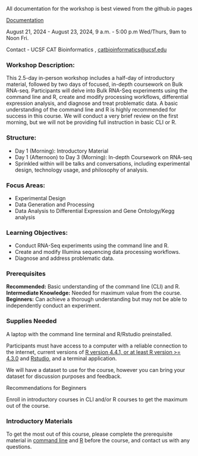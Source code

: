 

All documentation for the workshop is best viewed from the github.io pages

[Documentation](https://UCSF-CAT-Bioinformatics.github.io/2024-08-RNA-Seq-Analysis/)

August 21, 2024 - August 23, 2024, 9 a.m. - 5:00 p.m Wed/Thurs, 9am to Noon Fri.

Contact - UCSF CAT Bioinformatics , [catbioinformatics@ucsf.edu](mailto:catbioinformatics@ucsf.edu)

### Workshop Description:
This 2.5-day in-person workshop includes a half-day of introductory material, followed by two days of focused, in-depth coursework on Bulk RNA-seq. Participants will delve into Bulk RNA-Seq experiments using the command line and R, create and modify processing workflows, differential expression analysis, and diagnose and treat problematic data. A basic understanding of the command line and R is highly recommended for success in this course. We will conduct a very brief review on the first morning, but we will not be providing full instruction in basic CLI or R.

### Structure:
* Day 1 (Morning): Introductory Material
* Day 1 (Afternoon) to Day 3 (Morning): In-depth Coursework on RNA-seq
* Sprinkled within will be talks and conversations, including experimental design, technology usage, and philosophy of analysis.

### Focus Areas:
* Experimental Design
* Data Generation and Processing
* Data Analysis to Differential Expression and Gene Ontology/Kegg analysis

### Learning Objectives:
* Conduct RNA-Seq experiments using the command line and R.
* Create and modify Illumina sequencing data processing workflows.
* Diagnose and address problematic data.

### Prerequisites

**Recommended:** Basic understanding of the command line (CLI) and R.
**Intermediate Knowledge:** Needed for maximum value from the course.
**Beginners:** Can achieve a thorough understanding but may not be able to independently conduct an experiment.

### Supplies Needed
A laptop with the command line terminal and R/Rstudio preinstalled.

Participants must have access to a computer with a reliable connection to the internet, current versions of [R version 4.4.1, or at least R version >= 4.3.0](https://cloud.r-project.org/) and [Rstudio](https://rstudio.com/products/rstudio/download/#download), and a terminal application.

We will have a dataset to use for the course, however you can bring your dataset for discussion purposes and feedback.

Recommendations for Beginners

Enroll in introductory courses in CLI and/or R courses to get the maximum out of the course.

### Introductory Materials
To get the most out of this course, please complete the prerequisite material in [command line](base/cli_prerequisites) and [R](base/r_prerequisites) before the course, and contact us with any questions.

